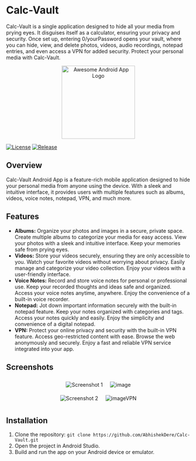 # Calc-Vault

Calc-Vault is a single application designed to hide all your media from prying eyes. It disguises itself as a calculator, ensuring your privacy and security. Once set up, entering 0/yourPassword opens your vault, where you can hide, view, and delete photos, videos, audio recordings, notepad entries, and even access a VPN for added security. Protect your personal media with Calc-Vault.

<p align="center">
  <img src="https://github.com/AbhishekDere/Calc-Vault/assets/44259614/c3345f51-f2aa-4482-a87a-c7fb0663962e" alt="Awesome Android App Logo" width="200">
</p>

[![License](https://img.shields.io/badge/License-MIT-blue.svg)](https://opensource.org/licenses/MIT)
[![Release](https://img.shields.io/badge/Release-v1.0-green.svg)](https://github.com/your-username/your-repo/releases/tag/v1.0)

## Overview

Calc-Vault Android App is a feature-rich mobile application designed to hide your personal media from anyone using the device. With a sleek and intuitive interface, it provides users with multiple features such as albums, videos, voice notes, notepad, VPN, and much more.

## Features

- **Albums:** Organize your photos and images in a secure, private space. Create multiple albums to categorize your media for easy access. View your photos with a sleek and intuitive interface. Keep your memories safe from prying eyes.
- **Videos:** Store your videos securely, ensuring they are only accessible to you. Watch your favorite videos without worrying about privacy. Easily manage and categorize your video collection. Enjoy your videos with a user-friendly interface.
- **Voice Notes:** Record and store voice notes for personal or professional use. Keep your recorded thoughts and ideas safe and organized. Access your voice notes anytime, anywhere. Enjoy the convenience of a built-in voice recorder.
- **Notepad:** Jot down important information securely with the built-in notepad feature. Keep your notes organized with categories and tags. Access your notes quickly and easily. Enjoy the simplicity and convenience of a digital notepad.
- **VPN:** Protect your online privacy and security with the built-in VPN feature. Access geo-restricted content with ease. Browse the web anonymously and securely. Enjoy a fast and reliable VPN service integrated into your app.

## Screenshots

<div style="display: flex; justify-content: center; flex-wrap: wrap;">
    <img src="https://github.com/AbhishekDere/Calc-Vault/assets/44259614/e7f3de6e-efd8-49b9-a5cd-33bd74f445d6" alt="Screenshot 1" style="margin: 10px; max-width: 50%; height: auto;"/>
    <img src="https://github.com/AbhishekDere/Calc-Vault/assets/44259614/eda91015-9e40-4942-955a-c087348c02b3" alt="image" style="margin: 10px; max-width: 50%; height: auto;"/>
</div>

<div style="display: flex; justify-content: center; flex-wrap: wrap;">
    <img src="https://github.com/AbhishekDere/Calc-Vault/assets/44259614/305254b8-ca5b-4815-bbdd-bccce52716b3" alt="Screenshot 2" style="margin: 10px; max-width: 50%; height: auto;"/>
    <img src="https://github.com/AbhishekDere/Calc-Vault/assets/44259614/edc93da7-1415-41f9-b899-f3f979898d6b" alt="imageVPN" style="margin: 10px; max-width: 50%; height: auto;"/>
</div>

## Installation

1. Clone the repository: `git clone https://github.com/AbhishekDere/Calc-Vault.git`
2. Open the project in Android Studio.
3. Build and run the app on your Android device or emulator.
